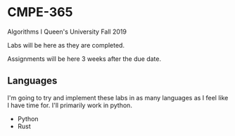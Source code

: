 # CMPE-365

Algorithms I
Queen's University
Fall 2019

Labs will be here as they are completed.

Assignments will be here 3 weeks after the due date.

## Languages

I'm going to try and implement these labs in as many languages as I feel like I have time for.  I'll primarily work in python.

* Python
* Rust
